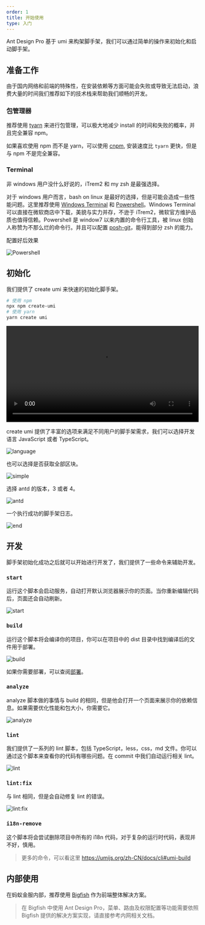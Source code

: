 ```yaml
---
order: 1
title: 开始使用
type: 入门
---
```


Ant Design Pro 基于 umi 来构架脚手架，我们可以通过简单的操作来初始化和启动脚手架。

## 准备工作

由于国内网络和前端的特殊性，在安装依赖等方面可能会失败或导致无法启动，浪费大量的时间我们推荐如下的技术栈来帮助我们顺畅的开发。

### 包管理器

推荐使用 [tyarn](https://www.npmjs.com/package/tyarn) 来进行包管理，可以极大地减少 install 的时间和失败的概率，并且完全兼容 npm。

如果喜欢使用 npm 而不是 yarn，可以使用 [cnpm](https://www.npmjs.com/package/cnpm), 安装速度比 `tyarn` 更快，但是与 npm 不是完全兼容。

### Terminal

非 windows 用户没什么好说的，iTrem2 和 my zsh 是最强选择。

对于 windows 用户而言，bash on linux 是最好的选择，但是可能会造成一些性能问题。这里推荐使用 [Windows Terminal](https://github.com/microsoft/terminal) 和 [Powershell](https://github.com/PowerShell/Powershell)。Windows Terminal 可以直接在微软商店中下载，美貌与实力并存，不逊于 iTrem2，微软官方维护品质也值得信赖。Powershell 是 window7 以来内置的命令行工具，被 linux 创始人称赞为不那么烂的命令行。并且可以配置 [posh-git](http://dahlbyk.github.io/posh-git/)，能得到部分 zsh 的能力。

配置好后效果

![Powershell](https://store-images.s-microsoft.com/image/apps.49728.13926773940052066.d057d8b2-5284-497c-95a9-c3db62fd5ed8.9fe6d0d6-c148-4742-8275-61d2d69a7ab1?w=1399&h=810&q=90&format=jpg)

## 初始化

我们提供了 create umi 来快速的初始化脚手架。

```bash
# 使用 npm
npx npm create-umi
# 使用 yarn
yarn create umi
```

<video src="https://gw.alipayobjects.com/os/antfincdn/0wSaPUs36y/My%252520Sequence_1.mp4" controls width="100%"></video>

create umi 提供了丰富的选项来满足不同用户的脚手架需求，我们可以选择开发语言 JavaScript 或者 TypeScript。

![language](https://gw.alipayobjects.com/zos/antfincdn/fvy3icO6IL/sshot-4.png)

也可以选择是否获取全部区块。

![simple](https://gw.alipayobjects.com/zos/antfincdn/Kqlh5sQslh/sshot-1.png)

选择 antd 的版本，3 或者 4。

![antd](https://gw.alipayobjects.com/zos/antfincdn/oPREL%26PSX9/sshot-2.png)

一个执行成功的脚手架日志。

![end](https://gw.alipayobjects.com/zos/antfincdn/c7f3Y9B5Om/sshot-3.png)

## 开发

脚手架初始化成功之后就可以开始进行开发了，我们提供了一些命令来辅助开发。

### `start`

运行这个脚本会启动服务，自动打开默认浏览器展示你的页面。当你重新编辑代码后，页面还会自动刷新。

![start](https://gw.alipayobjects.com/zos/antfincdn/1x2QB6onvP/74FDD893-9DBD-4A8F-BB70-C0649189BA3C.png)

### `build`

运行这个脚本将会编译你的项目，你可以在项目中的 dist 目录中找到编译后的文件用于部署。

![build](https://gw.alipayobjects.com/zos/antfincdn/DVK9LCd9Te/75ED2D26-2984-4A8C-886D-C106D9BE4B70.png)

如果你需要部署，可以查阅[部署](/docs/deploy-cn)。

### `analyze`

analyze 脚本做的事情与 build 的相同，但是他会打开一个页面来展示你的依赖信息。如果需要优化性能和包大小，你需要它。

![analyze](https://gw.alipayobjects.com/zos/antfincdn/ZTXFIYGGr%24/F8302DCB-DA37-4EDE-B6FF-76E35F727BBC.png)

### `lint`

我们提供了一系列的 lint 脚本，包括 TypeScript，less，css，md 文件。你可以通过这个脚本来查看你的代码有哪些问题。在 commit 中我们自动运行相关 lint。

![lint](https://gw.alipayobjects.com/zos/antfincdn/bUQ%24NATOiD/AEA3029A-4B88-4BEF-9C37-166BB32442A4.png)

### `lint:fix`

与 lint 相同，但是会自动修复 lint 的错误。

![lint:fix](https://gw.alipayobjects.com/zos/antfincdn/v%24E7PNxq%24R/210AAD0A-0CA1-47F3-9397-85EBD9CD4152.png)

### `i18n-remove`

这个脚本将会尝试删除项目中所有的 i18n 代码，对于复杂的运行时代码，表现并不好，慎用。

> 更多的命令，可以看这里 https://umijs.org/zh-CN/docs/cli#umi-build

## 内部使用

在蚂蚁金服内部，推荐使用 [Bigfish](https://bigfish.antfin-inc.com/doc/getting-started) 作为前端整体解决方案。

> 在 Bigfish 中使用 Ant Design Pro，菜单、路由及权限配置等功能需要依照 Bigfish 提供的解决方案实现，请直接参考内网相关文档。

